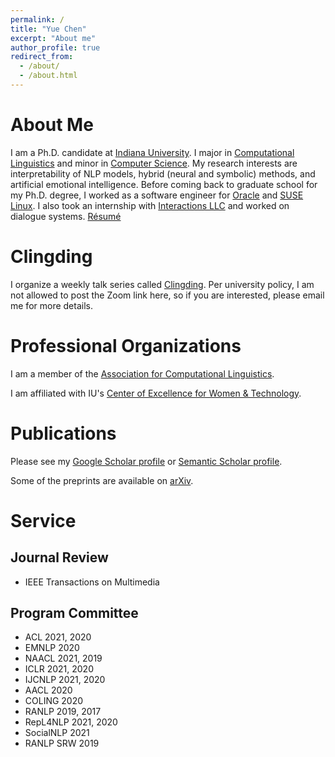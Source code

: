 ```yaml
---
permalink: /
title: "Yue Chen"
excerpt: "About me"
author_profile: true
redirect_from: 
  - /about/
  - /about.html
---
```




About Me
======

I am a Ph.D. candidate at [Indiana University](https://www.indiana.edu/). I major in [Computational Linguistics](https://cl.indiana.edu/) and minor in [Computer Science](https://cs.indiana.edu/). My research interests are interpretability of NLP models, hybrid (neural and symbolic) methods, and artificial emotional intelligence. Before coming back to graduate school for my Ph.D. degree, I worked as a software engineer for [Oracle](https://www.oracle.com/index.html) and [SUSE Linux](https://www.suse.com/). I also took an internship with [Interactions LLC](https://www.interactions.com/ai-technology/) and worked on dialogue systems. [Résumé](https://chenyueg.github.io/files/yue_chen_resume_public.pdf)


Clingding
=====

I organize a weekly talk series called [Clingding](https://cl.indiana.edu/clingding.html). Per university policy, I am not allowed to post the Zoom link here, so if you are interested, please email me for more details.


Professional Organizations
=====

I am a member of the [Association for Computational Linguistics](https://www.aclweb.org).

I am affiliated with IU's [Center of Excellence for Women & Technology](https://womenandtech.indiana.edu). 


Publications
=====

Please see my [Google Scholar profile](https://scholar.google.com/citations?user=_s9di4AAAAAJ&hl=en) or [Semantic Scholar profile](https://www.semanticscholar.org/author/Yue-Chen/1990636).

Some of the preprints are available on [arXiv](https://arxiv.org/a/chen_y_11.html). 


Service
=====

## Journal Review

- IEEE Transactions on Multimedia

## Program Committee

- ACL 2021, 2020
- EMNLP 2020
- NAACL 2021, 2019
- ICLR 2021, 2020
- IJCNLP 2021, 2020
- AACL 2020
- COLING 2020
- RANLP 2019, 2017
- RepL4NLP 2021, 2020
- SocialNLP 2021
- RANLP SRW 2019